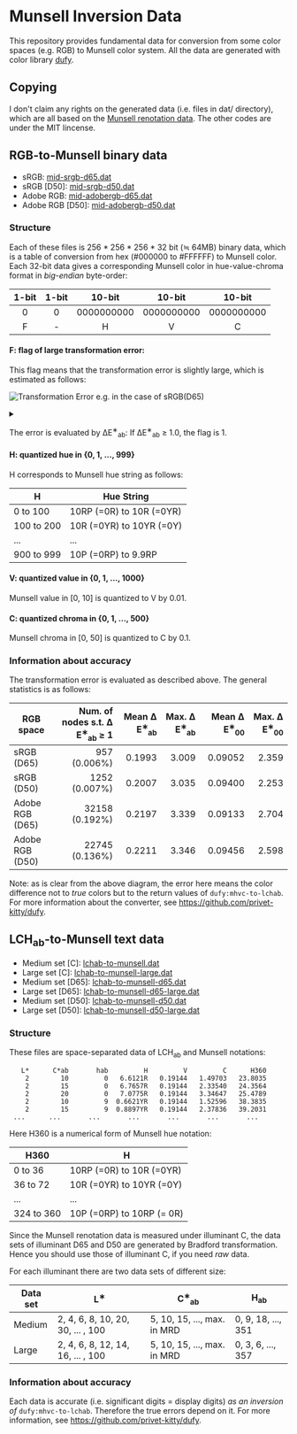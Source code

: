 # Munsell Inversion Data
This repository provides fundamental data for conversion from some color spaces (e.g. RGB) to Munsell color system. All the data are generated with color library [dufy](https://github.com/privet-kitty/dufy).

## Copying
I don't claim any rights on the generated data (i.e. files in dat/ directory), which are all based on the [Munsell renotation data](https://www.rit.edu/cos/colorscience/rc_munsell_renotation.php). The other codes are under the MIT lincense.

## RGB-to-Munsell binary data
- sRGB: [mid-srgb-d65.dat](https://github.com/privet-kitty/munsell-inversion-data/raw/master/dat/mid-srgb-d65.dat)
- sRGB [D50]: [mid-srgb-d50.dat](https://github.com/privet-kitty/munsell-inversion-data/raw/master/dat/mid-srgb-d50.dat)
- Adobe RGB: [mid-adobergb-d65.dat](https://github.com/privet-kitty/munsell-inversion-data/raw/master/dat/mid-adobergb-d65.dat)
- Adobe RGB [D50]: [mid-adobergb-d50.dat](https://github.com/privet-kitty/munsell-inversion-data/raw/master/dat/mid-adobergb-d50.dat)

### Structure
Each of these files is 256 * 256 * 256 * 32 bit (&#8786; 64MB) binary data, which is a table of  conversion from hex (#000000 to #FFFFFF) to Munsell color.  Each 32-bit data gives a corresponding Munsell color in hue-value-chroma format in *big-endian* byte-order:

| 1-bit | 1-bit | 10-bit | 10-bit | 10-bit |
| :---: | :---: | :---: | :---: | :---: |
| 0 | 0 | 0000000000 | 0000000000 | 0000000000 |
| F | - | H | V | C |

#### F: flag of large transformation error: 

This flag means that the transformation error is slightly large, which is estimated as follows:

![Transformation Error e.g. in the case of sRGB(D65)](https://g.gravizo.com/source/error_diagram?https%3A%2F%2Fraw.githubusercontent.com%2Fprivet-kitty%2Fmunsell-inversion-data%2Fmaster%2FREADME.MD)
<details> 
<summary></summary>
error_diagram
digraph G {
   graph [
      labelloc = "t",
      label = "Transformation Error e.g. in the case of sRGB(D65)",
      fontsize = 16
   ];
   node [shape = "box", fontname = "helvetica"]
   munsell [ label = "Munsell Color" ]
   lchab [ label = "LCH(ab)\n illuminant C" ]
   xyzc [label = "XYZ\nilluminant C" ]
   xyzd65a [label = "XYZ\nilluminant D65" ]
   xyzd65b [label = "XYZ\nilluminant D65" ]
   hex [label = "Hex"]

   {rank=same; munsell; hex;}
   {rank=same; xyzd65a; xyzd65b;}

   munsell -> lchab  [label = "dufy:mhvc-to-lchab"]
   hex -> xyzd65b
   lchab -> xyzc
   xyzc -> xyzd65a [label = "Bradford" ]
  
  

  xyzd65b -> xyzd65a [  label = "Error",
                        dir = both,
                        color = palevioletred3,
                        fontcolor = palevioletred3 ]

}
error_diagram
</details>

The error is evaluated by &Delta;E<sup>&lowast;</sup><sub>ab</sub>:  If &Delta;E<sup>&lowast;</sup><sub>ab</sub>  &ge; 1.0, the flag is 1.


#### H: quantized hue in {0, 1, ..., 999}

H corresponds to Munsell hue string as follows:

| H | Hue String |
| -------------------- | --------------------- | 
| 0 to 100 | 10RP (=0R) to 10R (=0YR) |
| 100 to 200 | 10R (=0YR) to 10YR (=0Y) |
| ... | ... |
| 900 to 999 | 10P (=0RP) to 9.9RP |

#### V: quantized value in {0, 1, ..., 1000}
Munsell value in [0, 10] is quantized to V by 0.01.
#### C:  quantized chroma in {0, 1, ..., 500}
Munsell chroma in [0, 50] is quantized to C by 0.1.


### Information about accuracy
The transformation error is evaluated as described above. The general statistics is as follows:

| RGB space | Num. of nodes s.t. &Delta; E<sup>&lowast;</sup><sub>ab</sub> &ge; 1 |Mean &Delta; E<sup>&lowast;</sup><sub>ab</sub> | Max. &Delta; E<sup>&lowast;</sup><sub>ab</sub> |Mean &Delta; E<sup>&lowast;</sup><sub>00</sub> | Max. &Delta; E<sup>&lowast;</sup><sub>00</sub> |
| --- | ---: | ---: | ---: | ---:| ---: |
| sRGB (D65) | 957 (0.006%)| 0.1993 | 3.009 | 0.09052 | 2.359 |
| sRGB (D50) | 1252 (0.007%) | 0.2007 | 3.035 | 0.09400 | 2.253 |
| Adobe RGB (D65) | 32158 (0.192%) | 0.2197 | 3.339 | 0.09133 | 2.704 |
| Adobe RGB (D50) | 22745 (0.136%) | 0.2211 | 3.346 | 0.09456 | 2.598 |


Note: as is clear from the above diagram, the error here means the color difference not to *true* colors but to the return values of `dufy:mhvc-to-lchab`. For more information about the converter, see https://github.com/privet-kitty/dufy.



## LCH<sub>ab</sub>-to-Munsell text data
- Medium set [C]: [lchab-to-munsell.dat](https://github.com/privet-kitty/munsell-inversion-data/raw/master/dat/lchab-to-munsell.dat)
- Large set [C]: [lchab-to-munsell-large.dat](https://github.com/privet-kitty/munsell-inversion-data/raw/master/dat/lchab-to-munsell-large.dat)
- Medium set [D65]: [lchab-to-munsell-d65.dat](https://github.com/privet-kitty/munsell-inversion-data/raw/master/dat/lchab-to-munsell-d65.dat)
- Large set [D65]: [lchab-to-munsell-d65-large.dat](https://github.com/privet-kitty/munsell-inversion-data/raw/master/dat/lchab-to-munsell-d65-large.dat)
- Medium set [D50]: [lchab-to-munsell-d50.dat](https://github.com/privet-kitty/munsell-inversion-data/raw/master/dat/lchab-to-munsell-d50.dat)
- Large set [D50]: [lchab-to-munsell-d50-large.dat](https://github.com/privet-kitty/munsell-inversion-data/raw/master/dat/lchab-to-munsell-d50-large.dat)

### Structure
These files are space-separated data of LCH<sub>ab</sub> and Munsell notations:

       L*      C*ab       hab         H         V         C      H360
        2        10         0   6.6121R   0.19144   1.49703   23.8035
        2        15         0   6.7657R   0.19144   2.33540   24.3564
        2        20         0   7.0775R   0.19144   3.34647   25.4789
        2        10         9  0.6621YR   0.19144   1.52596   38.3835
        2        15         9  0.8897YR   0.19144   2.37836   39.2031
     ...      ...       ...       ...       ...       ...       ...    

Here H360 is a numerical form of Munsell hue notation:

| H360 | H |
| -------------------- | --------------------- | 
| 0 to 36 | 10RP (=0R) to 10R (=0YR) |
| 36 to 72 | 10R (=0YR) to 10YR (=0Y) |
| ... | ... |
| 324 to 360 | 10P (=0RP) to 10RP (= 0R) |

Since the Munsell renotation data is measured under illuminant C, the data sets of illuminant D65 and D50 are generated by Bradford transformation. Hence you should use those of illuminant C, if you need *raw* data.

For each illuminant there are two data sets of different size:

| Data set | L<sup>&lowast;</sup> | C<sup>&lowast;</sup><sub>ab</sub> | H<sub>ab</sub> |
| -------------------- | --------------------- | ------ | -----|
| Medium | 2, 4, 6, 8, 10, 20, 30, ... , 100 | 5, 10, 15, ..., max. in MRD | 0, 9, 18, ..., 351|
| Large | 2, 4, 6, 8, 12, 14, 16, ... , 100 | 5, 10, 15, ..., max. in MRD| 0, 3, 6, ..., 357|



### Information about accuracy
Each data is accurate (i.e. significant digits = display digits) *as an inversion of* `dufy:mhvc-to-lchab`. Therefore the true errors depend on it. For more information, see https://github.com/privet-kitty/dufy.
